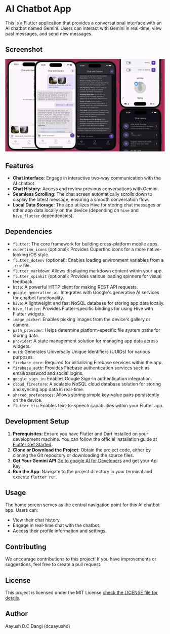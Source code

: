 # AI Chatbot App

This is a Flutter application that provides a conversational interface with an AI chatbot named Gemini. Users can interact with Gemini in real-time, view past messages, and send new messages.

## Screenshot

![Screenshot](assets/screenshots/app_demo.png)

## Features

- **Chat Interface**: Engage in interactive two-way communication with the AI chatbot.
- **Chat History**: Access and review previous conversations with Gemini.
- **Seamless Scrolling**: The chat screen automatically scrolls down to display the latest message, ensuring a smooth conversation flow.
- **Local Data Storage**: The app utilizes Hive for storing chat messages or other app data locally on the device (depending on `hive` and `hive_flutter` dependencies).

## Dependencies

- `flutter`: The core framework for building cross-platform mobile apps.
- `cupertino_icons` (optional): Provides Cupertino icons for a more native-looking iOS style.
- `flutter_dotenv` (optional): Enables loading environment variables from a `.env` file.
- `flutter_markdown`: Allows displaying markdown content within your app.
- `flutter_spinkit` (optional): Provides various loading spinners for visual feedback.
- `http`: A powerful HTTP client for making REST API requests.
- `google_generative_ai`: Integrates with Google's generative AI services for chatbot functionality.
- `hive`: A lightweight and fast NoSQL database for storing app data locally.
- `hive_flutter`: Provides Flutter-specific bindings for using Hive with Flutter widgets.
- `image_picker`: Enables picking images from the device's gallery or camera.
- `path_provider`: Helps determine platform-specific file system paths for storing data.
- `provider`: A state management solution for managing app data across widgets.
- `uuid`: Generates Universally Unique Identifiers (UUIDs) for various purposes.
- `firebase_core`: Required for initializing Firebase services within the app.
- `firebase_auth`: Provides Firebase authentication services such as email/password and social logins.
- `google_sign_in`: Enables Google Sign-In authentication integration.
- `cloud_firestore`: A scalable NoSQL cloud database solution for storing and syncing app data in real-time.
- `shared_preferences`: Allows storing simple key-value pairs persistently on the device.
- `flutter_tts`: Enables text-to-speech capabilities within your Flutter app.


## Development Setup

1. **Prerequisites**: Ensure you have Flutter and Dart installed on your development machine. You can follow the official installation guide at [Flutter Get Started](https://docs.flutter.dev/get-started/install).
2. **Clone or Download the Project**: Obtain the project code, either by cloning the Git repository or downloading the source files.
3. **Get Your Gemini API** [Go to google AI for Developers](https://ai.google.dev/) and get your Api Key
4. **Run the App**: Navigate to the project directory in your terminal and execute `flutter run`.

## Usage

The home screen serves as the central navigation point for this AI chatbot app. Users can:

- View their chat history.
- Engage in real-time chat with the chatbot.
- Access their profile information and settings.

## Contributing

We encourage contributions to this project! If you have improvements or suggestions, feel free to create a pull request.

## License

This project is licensed under the MIT License [check the LICENSE file for details](LICENSE).

## Author

Aayush D.C Dangi (dcaayushd)
